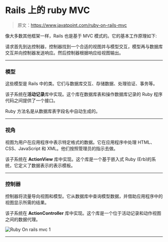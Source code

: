 # Rails 上的 ruby MVC

> 原文：<https://www.javatpoint.com/ruby-on-rails-mvc>

像大多数其他框架一样，Rails 也是基于 MVC 模式的。它的基本工作原理如下:

请求首先到达控制器，控制器找到一个合适的视图并与模型交互，模型再与数据库交互并向控制器发送响应。然后控制器根据响应给视图输出。

* * *

### 模型

这些模型是 Rails 中的类。它们与数据库交互、存储数据、处理验证、事务等。

该子系统在**活动记录**库中实现。这个库在数据库表和操作数据库记录的 Ruby 程序代码之间提供了一个接口。

Ruby 方法名是从数据库表字段名中自动生成的。

* * *

### 视角

视图为用户在应用程序中表示特定格式的数据。它在应用程序中处理 HTML、CSS、JavaScript 和 XML。他们按照管理员的指示去做。

该子系统在 **ActionView** 库中实现。这个库是一个基于嵌入式 Ruby (Erb)的系统，它定义了数据表示的表示模板。

* * *

### 控制器

控制器将流量导向视图和模型。它从数据库中查询模型数据，并借助应用程序中的视图显示所需的结果。

该子系统在 **ActionController** 库中实现。这个库是一个位于活动记录和动作视图之间的数据代理。

![Ruby On rails mvc 1](img/1b6984615235cb0f4076ffe352a4f521.png)

* * *